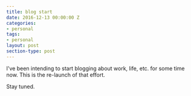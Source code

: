 ```yaml
---
title: blog start
date: 2016-12-13 00:00:00 Z
categories:
- personal
tags:
- personal
layout: post
section-type: post
---
```


I've been intending to start blogging about work, life, etc. for some time now. This is the re-launch of that effort.

Stay tuned.
